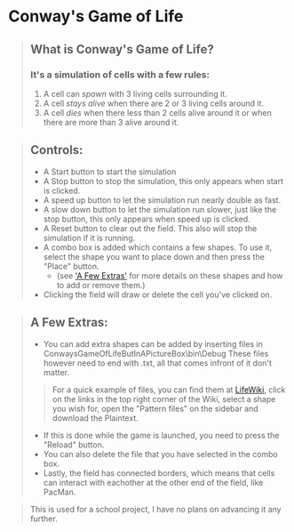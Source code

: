 # Conway's Game of Life

> ## What is Conway's Game of Life?
>
> ### It's a simulation of cells with a few rules:
> 1. A cell can *spawn* with 3 living cells surrounding it.
> 2. A cell *stays alive* when there are 2 or 3 living cells around it.
> 3. A cell *dies* when there less than 2 cells alive around it or when there are more than 3 alive around it.

> ## Controls:
> 
> - A Start button to start the simulation
> - A Stop button to stop the simulation, this only appears when start is clicked.
> - A speed up button to let the simulation run nearly double as fast.
> - A slow down button to let the simulation run slower, just like the stop button, this only appears when speed up is clicked.
> - A Reset button to clear out the field. This also will stop the simulation if it is running.
> - A combo box is added which contains a few shapes. To use it, select the shape you want to place down and then press the "Place" button.
>    - (see ['A Few Extras'](#a-few-extras) for more details on these shapes and how to add or remove them.)
> - Clicking the field will draw or delete the cell you've clicked on.


> ## A Few Extras:
>
> - You can add extra shapes can be added by inserting files in ConwaysGameOfLifeButInAPictureBox\bin\Debug
> These files however need to end with .txt, all that comes infront of it don't matter.
>> For a quick example of files, you can find them at [LifeWiki](https://conwaylife.com/wiki "A big website that contains a lot of shapes"), click on the links in the top right corner of the Wiki, select a shape you wish for, open the "Pattern files" on the sidebar and download the Plaintext.
> - If this is done while the game is launched, you need to press the "Reload" button.
> - You can also delete the file that you have selected in the combo box.
> - Lastly, the field has connected borders, which means that cells can interact with eachother at the other end of the field, like PacMan.

> This is used for a school project, I have no plans on advancing it any further.
